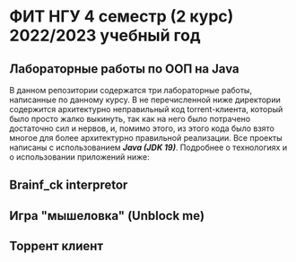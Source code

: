 # ФИТ НГУ 4 семестр (2 курс) 2022/2023 учебный год
## Лабораторные работы по ООП на Java
В данном репозитории содержатся три лабораторные работы, написанные по данному курсу. В не перечисленной ниже директории содержится архитектурно неправильный код torrent-клиента, который было просто жалко выкинуть, так как на него было потрачено достаточно сил и нервов, и, помимо этого, из этого кода было взято многое для более архитектурно правильной реализации.
Все проекты написаны с использованием ***Java (JDK 19)***. Подробнее о технологиях и о использовании приложений ниже:
## Brainf_ck interpretor
## Игра "мышеловка" (Unblock me)
## Торрент клиент
